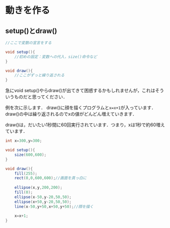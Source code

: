 # 動きを作る

## setup()とdraw()
```java
//ここで変数の宣言をする

void setup(){
    //初めの設定：変数への代入，size()命令など
}

void draw(){
    //ここがずっと繰り返される
}
```

急にvoid setup()やらdraw()が出てきて困惑するかもしれませんが，これはそういうものだと思ってください．

例を次に示します．
draw()に顔を描くプログラムと```x=x+1```が入っています．draw()の中は繰り返されるのでxの値がどんどん増えていきます．

draw()は，だいたい1秒間に60回実行されています．つまり，xは1秒で約60増えています．

```java
int x=300,y=300;

void setup(){
    size(600,600);
}

void draw(){
    fill(255);
    rect(0,0,600,600);//画面を真っ白に
    
    ellipse(x,y,200,200);
    fill(0);
    ellipse(x-50,y-20,50,50);
    ellipse(x+50,y-20,50,50);
    line(x-50,y+50,x+50,y+50);//顔を描く
    
    x=x+1;
}
```
